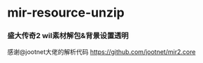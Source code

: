 # mir-resource-unzip

### 盛大传奇2 wil素材解包&背景设置透明

感谢@jootnet大佬的解析代码 <url>https://github.com/jootnet/mir2.core</url>

